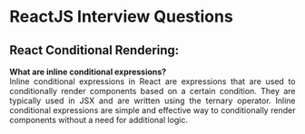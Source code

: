 # ReactJS Interview Questions

<div style="text-align: justify">

## React Conditional Rendering:

**What are inline conditional expressions?**  
Inline conditional expressions in React are expressions that are used to conditionally render components
based on a certain condition. They are typically used in JSX and are written using the ternary operator.
Inline conditional expressions are simple and effective way to conditionally render components without
a need for additional logic.
</div>
